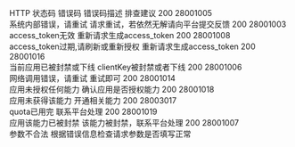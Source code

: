 
HTTP 状态码	错误码	错误码描述	排查建议
200	28001005	
系统内部错误，请重试
请求重试，若依然无解请向平台提交反馈
200	28001003	
access_token无效
重新请求生成access_token
200	28001008	
access_token过期,请刷新或重新授权
重新请求生成access_token
200	28001016	
当前应用已被封禁或下线
clientKey被封禁或者下线
200	28001006	
网络调用错误，请重试
重试即可
200	28001014	
应用未授权任何能力
确认应用是否授权能力
200	28001018	
应用未获得该能力
开通相关能力
200	28003017	
quota已用完
联系平台处理
200	28001019	
应用该能力已被封禁
该能力被封禁，联系平台处理
200	28001007	
参数不合法
根据错误信息检查请求参数是否填写正常